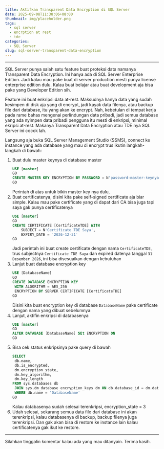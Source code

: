 ```yaml
---
title: Aktifkan Transparent Data Encryption di SQL Server
date: 2025-09-08T11:38:06+08:00
thumbnail: img/placeholder.png
tags:
  - sql server
  - encrption at rest
  - tde
categories:
  - SQL Server
slug: sql-server-transparent-data-encryption
---
```


----------

SQL Server punya salah satu feature buat proteksi data namanya Transparent Data Encryption. Ini hanya ada di SQL Server Enterprise Edition. Jadi kalau mau pake buat di server production mesti punya license enterprise edition dulu. Kalau buat belajar atau buat development aja bisa pake yang Developer Edition sih.

Feature ini buat enkripsi data at-rest. Maksudnya hanya data yang sudah kesimpen di disk aja yang di encrypt, jadi kayak data filenya, atau backup file dari database, itu yang akan ke encrypt. <!--more--> Nah, kebetulan di tempat kerja pada rame bahas mengenai perlindungan data pribadi, jadi semua database yang ada nyimpen data pribadi pengguna itu mesti di enkripsi, minimal ekripsi at-rest. Makanya Transparent Data Encryption atau TDE nya SQL Server ini cocok lah.

Langsung aja buka SQL Server Management Studio (SSMS), connect ke instance yang ada database yang mau di encrypt trus ikutin langkah-langkah di bawah:
1. Buat dulu master keynya di database master
   ```sql
   USE [master]
   GO
   CREATE MASTER KEY ENCRYPTION BY PASSWORD = N'password-master-keynya'
   GO
   ```
   Perintah di atas untuk bikin master key nya dulu, 
2. Buat certificatenya, disini kita pake self-signed certificate aja biar simple. Kalau mau pake certificate yang di dapat dari CA bisa juga tapi saya gak punya certificatenya
    ```sql
    USE [master]
    GO
    CREATE CERTIFICATE [CertificateTDE] WITH
        SUBJECT = N'Certificate TDE Saya',
        EXPIRY_DATE = '2026-12-31'
    GO
    ```
    Jadi perintah ini buat create certificate dengan nama `CertificateTDE`, trus subjectnya `Certificate TDE Saya` dan expired datenya tanggal `31 Desember 2026`, ini bisa disesuaikan dengan kebutuhan
3. Lanjut buat database encryption key
   ```sql
   USE [DatabaseName]
   GO
   CREATE DATABASE ENCRYPTION KEY
    WITH ALGORITHM = AES_256
    ENCRYPTION BY SERVER CERTIFICATE [CertificateTDE]
   GO
   ```
   Disini kita buat encryption key di database `DatabaseName` pake certificate dengan nama yang dibuat sebelumnya
4. Lanjut, aktifin enkripsi di databasenya
   ```sql
   USE [master]
   GO
   ALTER DATABASE [DatabaseName] SEt ENCRYPTION ON
   GO
   ```
5. Bisa cek status enkripsinya pake query di bawah
   ```sql
   SELECT
    db.name,
    db.is_encrypted,
    dm.encryption_state,
    dm.key_algorithm,
    dm.key_length
   FROM sys.databases db
    JOIN sys.dm_database_encryption_keys dm ON db.database_id = dm.database_id
    WHERE db.name = 'DatabaseName'
   GO
   ```
   Kalau databasenya sudah selesai terenkripsi, encryption_state = 3
6. Udah selesai, sekarang semua data file dari database ini akan terenkripsi, kalau databasenya di backup, backup filenya juga terenkripsi. Dan gak akan bisa di restore ke instance lain kalau certificatenya gak ikut ke restore.

----------

Silahkan tinggalin komentar kalau ada yang mau ditanyain. Terima kasih.